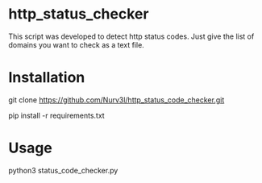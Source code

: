 # http_status_checker
This script was developed to detect http status codes. Just give the list of domains you want to check as a text file.

# Installation
git clone https://github.com/Nurv3l/http_status_code_checker.git

pip install -r requirements.txt

# Usage
python3 status_code_checker.py
